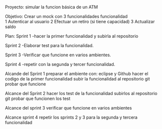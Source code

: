 Proyecto:  simular la funcion básica de un ATM

Objetivo:    Crear un mock con 3 funcionalidades
                                   funcionalidad         
                1            Autenticar al usuario
                2            Efectuar un retiro (si tiene capacidad)
                3            Actualizar saldo

Plan:
 Sprint 1 -hacer la primer funcionalidad y subirla al repositorio

 Sprint 2 -Elaborar test para la funcionalidad.

 Sprint 3 -Verificar que funcione en varios ambientes.

 Sprint 4 -repetir con la segunda y tercer funcionalidad.



Alcande del Sprint 1
 preparar el ambiente con: eclipse y Github
 hacer el codigo de la primer funcionalidad
 subir la funcionalidad al repositorio git
 probar que funcione

Alcance del Sprint 2
 hacer los test de la funcionalidad
 subirlos al repositorio git
 probar que funcionen los test 

Alcance del sprint 3
 verificar que funcione en varios ambientes 

Alcance sprint 4
 repetir los sprints 2 y 3 para la segunda y tercera funcionalidad